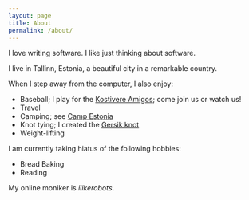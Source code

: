 ```yaml
---
layout: page
title: About
permalink: /about/
---
```


I love writing software.  I like just thinking about software.  

I live in Tallinn, Estonia, a beautiful city in a remarkable country.



When I step away from the computer, I also enjoy:

* Baseball; I play for the [Kostivere Amigos](https://et-ee.facebook.com/KostivereAmigos/); come join us or watch us!
* Travel
* Camping; see [Camp Estonia](http://www.campestonia.com/about)
* Knot tying; I created the [Gersik knot](http://igkt.net/sm/index.php?topic=4178.0)
* Weight-lifting

I am currently taking hiatus of the following hobbies:

* Bread Baking
* Reading
 
  
My online moniker is _ilikerobots_.
